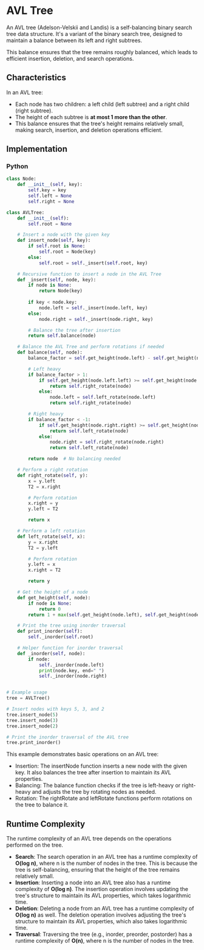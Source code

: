 # AVL Tree

An AVL tree (Adelson-Velskii and Landis) is a self-balancing binary search tree data structure. It's a variant of the binary search tree, designed to maintain a balance between its left and right subtrees. 

This balance ensures that the tree remains roughly balanced, which leads to efficient insertion, deletion, and search operations.

## Characteristics
In an AVL tree:
- Each node has two children: a left child (left subtree) and a right child (right subtree).
- The height of each subtree is **at most 1 more than the other**.
- This balance ensures that the tree's height remains relatively small, making search, insertion, and deletion operations efficient.

## Implementation
### Python
```python
class Node:
    def __init__(self, key):
        self.key = key
        self.left = None
        self.right = None

class AVLTree:
    def __init__(self):
        self.root = None

    # Insert a node with the given key
    def insert_node(self, key):
        if self.root is None:
            self.root = Node(key)
        else:
            self.root = self._insert(self.root, key)

    # Recursive function to insert a node in the AVL Tree
    def _insert(self, node, key):
        if node is None:
            return Node(key)
        
        if key < node.key:
            node.left = self._insert(node.left, key)
        else:
            node.right = self._insert(node.right, key)

        # Balance the tree after insertion
        return self.balance(node)

    # Balance the AVL Tree and perform rotations if needed
    def balance(self, node):
        balance_factor = self.get_height(node.left) - self.get_height(node.right)

        # Left heavy
        if balance_factor > 1:
            if self.get_height(node.left.left) >= self.get_height(node.left.right):
                return self.right_rotate(node)
            else:
                node.left = self.left_rotate(node.left)
                return self.right_rotate(node)

        # Right heavy
        if balance_factor < -1:
            if self.get_height(node.right.right) >= self.get_height(node.right.left):
                return self.left_rotate(node)
            else:
                node.right = self.right_rotate(node.right)
                return self.left_rotate(node)

        return node  # No balancing needed

    # Perform a right rotation
    def right_rotate(self, y):
        x = y.left
        T2 = x.right

        # Perform rotation
        x.right = y
        y.left = T2

        return x

    # Perform a left rotation
    def left_rotate(self, x):
        y = x.right
        T2 = y.left

        # Perform rotation
        y.left = x
        x.right = T2

        return y

    # Get the height of a node
    def get_height(self, node):
        if node is None:
            return 0
        return 1 + max(self.get_height(node.left), self.get_height(node.right))

    # Print the tree using inorder traversal
    def print_inorder(self):
        self._inorder(self.root)

    # Helper function for inorder traversal
    def _inorder(self, node):
        if node:
            self._inorder(node.left)
            print(node.key, end=" ")
            self._inorder(node.right)


# Example usage
tree = AVLTree()

# Insert nodes with keys 5, 3, and 2
tree.insert_node(5)
tree.insert_node(3)
tree.insert_node(2)

# Print the inorder traversal of the AVL tree
tree.print_inorder()

```

This example demonstrates basic operations on an AVL tree:
- Insertion: The insertNode function inserts a new node with the given key. It also balances the tree after insertion to maintain its AVL properties.
- Balancing: The balance function checks if the tree is left-heavy or right-heavy and adjusts the tree by rotating nodes as needed.
- Rotation: The rightRotate and leftRotate functions perform rotations on the tree to balance it.

## Runtime Complexity
The runtime complexity of an AVL tree depends on the operations performed on the tree.
- **Search**: The search operation in an AVL tree has a runtime complexity of **O(log n)**, where n is the number of nodes in the tree. This is because the tree is self-balancing, ensuring that the height of the tree remains relatively small.
- **Insertion**: Inserting a node into an AVL tree also has a runtime complexity of **O(log n)**. The insertion operation involves updating the tree's structure to maintain its AVL properties, which takes logarithmic time.
- **Deletion**: Deleting a node from an AVL tree has a runtime complexity of **O(log n)** as well. The deletion operation involves adjusting the tree's structure to maintain its AVL properties, which also takes logarithmic time.
- **Traversal**: Traversing the tree (e.g., inorder, preorder, postorder) has a runtime complexity of **O(n)**, where n is the number of nodes in the tree.
